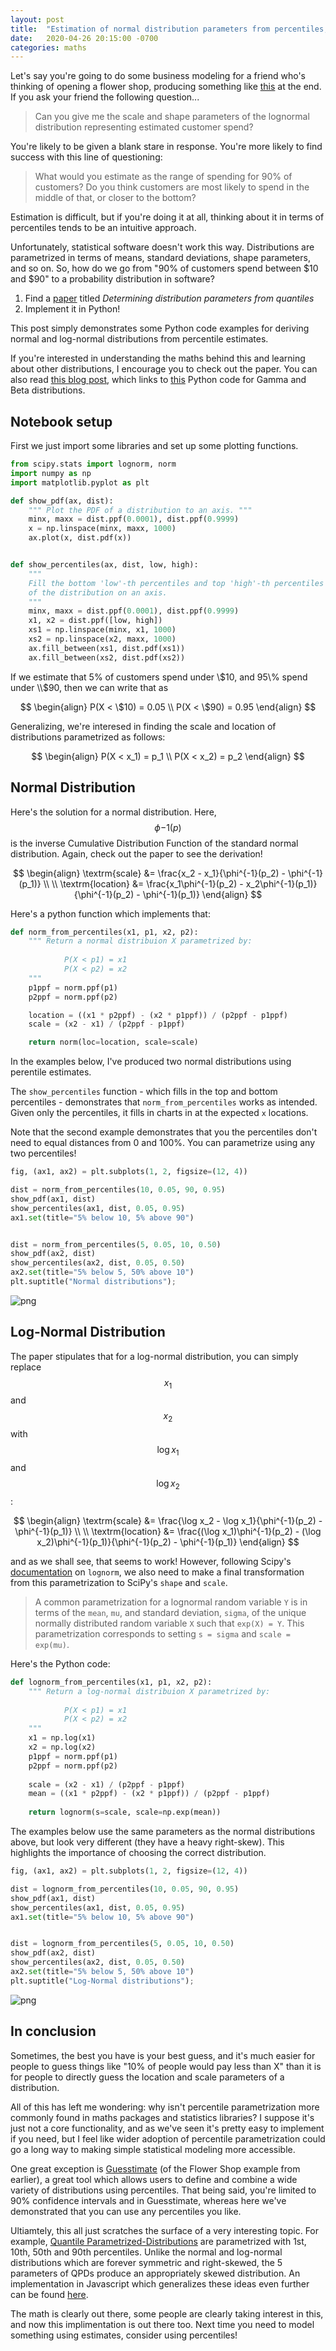 ```yaml
---
layout: post
title:  "Estimation of normal distribution parameters from percentiles, in Python"
date:   2020-04-26 20:15:00 -0700
categories: maths
---
```

Let's say you're going to do some business modeling for a friend who's thinking of opening a flower shop, producing something like [this](https://www.getguesstimate.com/models/3206) at the end. If you ask your friend the following question...

> Can you give me the scale and shape parameters of the lognormal distribution representing estimated customer spend?

You're likely to be given a blank stare in response. You're more likely to find success with this line of questioning:

> What would you estimate as the range of spending for 90% of customers? Do you think customers are most likely to spend in the middle of that, or closer to the bottom?

Estimation is difficult, but if you're doing it at all, thinking about it in terms of percentiles tends to be an intuitive approach.

Unfortunately, statistical software doesn't work this way. Distributions are parametrized in terms of means, standard deviations, shape parameters, and so on. So, how do we go from "90% of customers spend between $10 and $90" to a probability distribution in software? 

1. Find a [paper](https://www.johndcook.com/quantiles_parameters.pdf) titled _Determining distribution parameters from quantiles_
2. Implement it in Python!

This post simply demonstrates some Python code examples for deriving normal and log-normal distributions from percentile estimates.

If you're interested in understanding the maths behind this and learning about other distributions, I encourage you to check out the paper. You can also read [this blog post](https://www.johndcook.com/blog/2010/01/31/parameters-from-percentiles/), which links to [this](https://www.codeproject.com/Articles/56371/Finding-Probability-Distribution-Parameters-from-P) Python code for Gamma and Beta distributions.

## Notebook setup

First we just import some libraries and set up some plotting functions.


```python
from scipy.stats import lognorm, norm
import numpy as np
import matplotlib.pyplot as plt
```


```python
def show_pdf(ax, dist):
    """ Plot the PDF of a distribution to an axis. """
    minx, maxx = dist.ppf(0.0001), dist.ppf(0.9999)
    x = np.linspace(minx, maxx, 1000)
    ax.plot(x, dist.pdf(x))


def show_percentiles(ax, dist, low, high):
    """
    Fill the bottom 'low'-th percentiles and top 'high'-th percentiles
    of the distribution on an axis.
    """
    minx, maxx = dist.ppf(0.0001), dist.ppf(0.9999)
    x1, x2 = dist.ppf([low, high])    
    xs1 = np.linspace(minx, x1, 1000)
    xs2 = np.linspace(x2, maxx, 1000)
    ax.fill_between(xs1, dist.pdf(xs1))
    ax.fill_between(xs2, dist.pdf(xs2))
```

If we estimate that 5\% of customers spend under \\$10, and 95\% spend under \\$90, then we can write that as

$$
\begin{align}
P(X < \$10) = 0.05 \\
P(X < \$90) = 0.95
\end{align}
$$

Generalizing, we're interesed in finding the scale and location of distributions parametrized as follows:

$$
\begin{align}
P(X < x_1) = p_1 \\
P(X < x_2) = p_2
\end{align}
$$

## Normal Distribution

Here's the solution for a normal distribution. Here, $$\phi{-1}(p)$$ is the inverse Cumulative Distribution Function of the standard normal distribution. Again, check out the paper to see the derivation!

$$
\begin{align}
\textrm{scale} &= \frac{x_2 - x_1}{\phi^{-1}(p_2) - \phi^{-1}(p_1)} \\ \\
\textrm{location} &= \frac{x_1\phi^{-1}(p_2) - x_2\phi^{-1}(p_1)}{\phi^{-1}(p_2) - \phi^{-1}(p_1)}
\end{align}
$$



Here's a python function which implements that:


```python
def norm_from_percentiles(x1, p1, x2, p2):
    """ Return a normal distribuion X parametrized by:
    
            P(X < p1) = x1
            P(X < p2) = x2
    """
    p1ppf = norm.ppf(p1)
    p2ppf = norm.ppf(p2)

    location = ((x1 * p2ppf) - (x2 * p1ppf)) / (p2ppf - p1ppf)
    scale = (x2 - x1) / (p2ppf - p1ppf)

    return norm(loc=location, scale=scale)
```

In the examples below, I've produced two normal distributions using perentile estimates.

The `show_percentiles` function - which fills in the top and bottom percentiles - demonstrates that `norm_from_percentiles` works as intended. Given only the percentiles, it fills in charts in at the expected `x` locations.

Note that the second example demonstrates that you the percentiles don't need to equal distances from 0 and 100%. You can parametrize using any two percentiles!


```python
fig, (ax1, ax2) = plt.subplots(1, 2, figsize=(12, 4))

dist = norm_from_percentiles(10, 0.05, 90, 0.95)
show_pdf(ax1, dist)
show_percentiles(ax1, dist, 0.05, 0.95)
ax1.set(title="5% below 10, 5% above 90")


dist = norm_from_percentiles(5, 0.05, 10, 0.50)
show_pdf(ax2, dist)
show_percentiles(ax2, dist, 0.05, 0.50)
ax2.set(title="5% below 5, 50% above 10")
plt.suptitle("Normal distributions");
```


![png](/images/notebooks/2020-04-26-Parameter-Estimation_files/2020-04-26-Parameter-Estimation_11_0.png)


## Log-Normal Distribution

The paper stipulates that for a log-normal distribution, you can simply replace $$x_1$$ and $$x_2$$ with $$\log x_1$$ and $$\log x_2$$:

$$
\begin{align}
\textrm{scale} &= \frac{\log x_2 - \log x_1}{\phi^{-1}(p_2) - \phi^{-1}(p_1)} \\ \\
\textrm{location} &= \frac{(\log x_1)\phi^{-1}(p_2) - (\log x_2)\phi^{-1}(p_1)}{\phi^{-1}(p_2) - \phi^{-1}(p_1)}
\end{align}
$$

and as we shall see, that seems to work! However, following Scipy's [documentation](https://docs.scipy.org/doc/scipy/reference/generated/scipy.stats.lognorm.html) on `lognorm`, we also need to make a final transformation from this parametrization to SciPy's `shape` and `scale`. 

> A common parametrization for a lognormal random variable `Y` is in terms of the `mean`, `mu`, and standard deviation, `sigma`, of the unique normally distributed random variable `X` such that `exp(X) = Y`. This parametrization corresponds to setting `s = sigma` and `scale = exp(mu)`.

Here's the Python code:


```python
def lognorm_from_percentiles(x1, p1, x2, p2):
    """ Return a log-normal distribuion X parametrized by:
    
            P(X < p1) = x1
            P(X < p2) = x2
    """
    x1 = np.log(x1)
    x2 = np.log(x2)
    p1ppf = norm.ppf(p1)
    p2ppf = norm.ppf(p2)
    
    scale = (x2 - x1) / (p2ppf - p1ppf)
    mean = ((x1 * p2ppf) - (x2 * p1ppf)) / (p2ppf - p1ppf)
    
    return lognorm(s=scale, scale=np.exp(mean))
```

The examples below use the same parameters as the normal distributions above, but look very different (they have a heavy right-skew). This highlights the importance of choosing the correct distribution.


```python
fig, (ax1, ax2) = plt.subplots(1, 2, figsize=(12, 4))

dist = lognorm_from_percentiles(10, 0.05, 90, 0.95)
show_pdf(ax1, dist)
show_percentiles(ax1, dist, 0.05, 0.95)
ax1.set(title="5% below 10, 5% above 90")


dist = lognorm_from_percentiles(5, 0.05, 10, 0.50)
show_pdf(ax2, dist)
show_percentiles(ax2, dist, 0.05, 0.50)
ax2.set(title="5% below 5, 50% above 10")
plt.suptitle("Log-Normal distributions");
```


![png](/images/notebooks/2020-04-26-Parameter-Estimation_files/2020-04-26-Parameter-Estimation_15_0.png)


## In conclusion

Sometimes, the best you have is your best guess, and it's much easier for people to guess things like "10% of people would pay less than X" than it is for people to directly guess the location and scale parameters of a distribution.


All of this has left me wondering: why isn't percentile parametrization more commonly found in maths packages and statistics libraries? I suppose it's just not a core functionality, and as we've seen it's pretty easy to implement if you need, but I feel like wider adoption of percentile parametrization could go a long way to making simple statistical modeling more accessible.

One great exception is [Guesstimate](https://www.getguesstimate.com/) (of the Flower Shop example from earlier), a great tool which allows users to define and combine a wide variety of distributions using percentiles. That being said, you're limited to 90% confidence intervals and in Guesstimate, whereas here we've demonstrated that you can use any percentiles you like.

Ultiamtely, this all just scratches the surface of a very interesting topic. For example, [Quantile Parametrized-Distributions](http://www.metalogdistributions.com/images/KeelinPowley_QuantileParameterizedDistributions_2011.pdf) are parametrized with 1st, 10th, 50th and 90th percentiles. Unlike the normal and log-normal distributions which are forever symmetric and right-skewed, the 5 parameters of QPDs produce an appropriately skewed distribution. An implementation in Javascript which generalizes these ideas even further can be found [here](https://observablehq.com/@whilp/gqpd).

The math is clearly out there, some people are clearly taking interest in this, and now this implimentation is out there too. Next time you need to model something using estimates, consider using percentiles!
